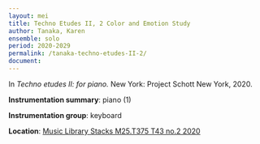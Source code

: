 ```yaml
---
layout: mei
title: Techno Etudes II, 2 Color and Emotion Study 
author: Tanaka, Karen 
ensemble: solo
period: 2020-2029
permalink: /tanaka-techno-etudes-II-2/
document: 
---
```


In *Techno etudes II: for piano.* New York: Project Schott New York, 2020.

**Instrumentation summary**: piano (1) 

**Instrumentation group**: keyboard

**Location**: <a href="https://tufts.primo.exlibrisgroup.com/permalink/01TUN_INST/1kc9gia/alma991018306187303851" target="_blank">Music Library Stacks M25.T375 T43 no.2 2020</a>